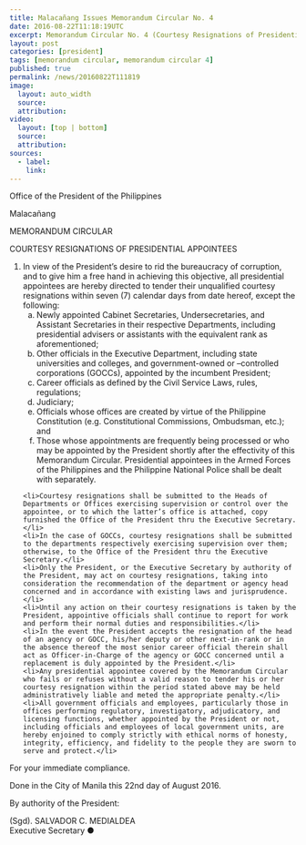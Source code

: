 ```yaml
---
title: Malacañang Issues Memorandum Circular No. 4
date: 2016-08-22T11:18:19UTC
excerpt: Memorandum Circular No. 4 (Courtesy Resignations of Presidential Appointees) issued on August 22 by Executive Secretary Salvador Medialdea, by the power of the President of the Philippines.
layout: post
categories: [president]
tags: [memorandum circular, memorandum circular 4]
published: true
permalink: /news/20160822T111819
image:
  layout: auto_width
  source: 
  attribution: 
video:
  layout: [top | bottom]
  source: 
  attribution: 
sources:
  - label:
    link:
---
```


Office of the President of the Philippines

Malacañang

MEMORANDUM CIRCULAR

COURTESY RESIGNATIONS OF PRESIDENTIAL APPOINTEES

<ol>
    <li>In view of the President’s desire to rid the bureaucracy of corruption, and to give him a free hand in achieving this objective, all presidential appointees are hereby directed to tender their unqualified courtesy resignations within seven (7) calendar days from date hereof, except the following:
    <ol type="a">
        <li>Newly appointed Cabinet Secretaries, Undersecretaries, and Assistant Secretaries in their respective Departments, including presidential advisers or assistants with the equivalent rank as aforementioned;</li>
        <li>Other officials in the Executive Department, including state universities and colleges, and government-owned or –controlled corporations (GOCCs), appointed by the incumbent President;</li>
        <li>Career officials as defined by the Civil Service Laws, rules, regulations;</li>
        <li>Judiciary;</li>
        <li>Officials whose offices are created by virtue of the Philippine Constitution (e.g. Constitutional Commissions, Ombudsman, etc.); and</li>
        <li>Those whose appointments are frequently being processed or who may be appointed by the President shortly after the effectivity of this Memorandum Circular. Presidential appointees in the Armed Forces of the Philippines and the Philippine National Police shall be dealt with separately.</li>
    </ol>
    </li>
    
    <li>Courtesy resignations shall be submitted to the Heads of Departments or Offices exercising supervision or control over the appointee, or to which the latter’s office is attached, copy furnished the Office of the President thru the Executive Secretary.</li>
    <li>In the case of GOCCs, courtesy resignations shall be submitted to the departments respectively exercising supervision over them; otherwise, to the Office of the President thru the Executive Secretary.</li>
    <li>Only the President, or the Executive Secretary by authority of the President, may act on courtesy resignations, taking into consideration the recommendation of the department or agency head concerned and in accordance with existing laws and jurisprudence.</li>
    <li>Until any action on their courtesy resignations is taken by the President, appointive officials shall continue to report for work and perform their normal duties and responsibilities.</li>
    <li>In the event the President accepts the resignation of the head of an agency or GOCC, his/her deputy or other next-in-rank or in the absence thereof the most senior career official therein shall act as Officer-in-Charge of the agency or GOCC concerned until a replacement is duly appointed by the President.</li>
    <li>Any presidential appointee covered by the Memorandum Circular who fails or refuses without a valid reason to tender his or her courtesy resignation within the period stated above may be held administratively liable and meted the appropriate penalty.</li>
    <li>All government officials and employees, particularly those in offices performing regulatory, investigatory, adjudicatory, and licensing functions, whether appointed by the President or not, including officials and employees of local government units, are hereby enjoined to comply strictly with ethical norms of honesty, integrity, efficiency, and fidelity to the people they are sworn to serve and protect.</li>
    
</ol>

For your immediate compliance.

Done in the City of Manila this 22nd day of August 2016.

By authority of the President:

(Sgd). SALVADOR C. MEDIALDEA<br/>
Executive Secretary
&#x25cf;
